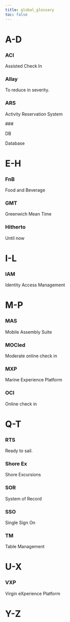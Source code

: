 ```yaml
---
title: global_glossary
toc: false
---
```


# A-D
### ACI

Assisted Check In

### <p id=allay>Allay</p>

To reduce in severity.

### ARS

Activity Reservation System

###<p id=DB>DB</p>

Database

# E-H

### FnB

Food and Beverage

### <p id=gmt>GMT</p> 

Greenwich Mean Time

### <p id=hit>Hitherto</p>

Until now


# I-L

###  IAM

Identity Access Management

# M-P

### <p id=mas> MAS</p> 

Mobile Assembly Suite

### <p id=moci> MOCIed</p> 

Moderate online check in 

### <p id=mxp> MXP </p>

Marine Experience Platform

###  OCI

Online check in 

# Q-T

###  RTS

Ready to sail.

###  Shore Ex

Shore Excursions

###  SOR

System of Record

###  <p id=sso>SSO</p>

Single Sign On

###  TM

Table Management

# U-X

### <p id=vxp>  VXP </p>

Virgin eXperience Platform 

# Y-Z




